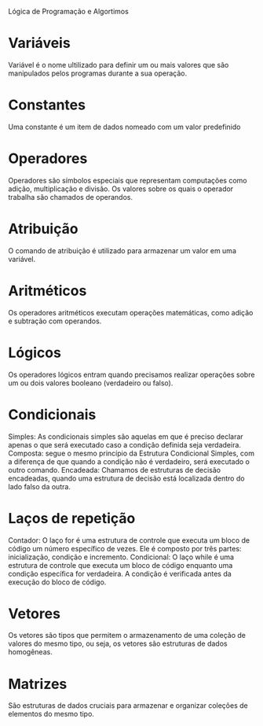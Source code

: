  Lógica de Programação e Algortimos

# Variáveis
Variável é o nome ultilizado para definir um ou mais valores que são manipulados pelos programas durante a sua operação.

# Constantes

Uma constante é um item de dados nomeado com um valor predefinido

# Operadores

Operadores são símbolos especiais que representam computações como adição, multiplicação e divisão. Os valores sobre os quais o operador trabalha são chamados de operandos.

# Atribuição

O comando de atribuição é utilizado para armazenar um valor em uma variável.

# Aritméticos

Os operadores aritméticos executam operações matemáticas, como adição e subtração com operandos.

# Lógicos

Os operadores lógicos entram quando precisamos realizar operações sobre um ou dois valores booleano (verdadeiro ou falso).

# Condicionais
  Simples: As condicionais simples são aquelas em que é preciso declarar apenas o que será executado caso a condição definida seja verdadeira.
  Composta: segue o mesmo princípio da Estrutura Condicional Simples, com a diferença de que quando a condição não é verdadeiro, será executado o outro comando.
  Encadeada: Chamamos de estruturas de decisão encadeadas, quando uma estrutura de decisão está localizada dentro do lado falso da outra.

  # Laços de repetição
  Contador: O laço for é uma estrutura de controle que executa um bloco de código um número específico de vezes. Ele é composto por três partes: inicialização, condição e incremento.
  Condicional: O laço while é uma estrutura de controle que executa um bloco de código enquanto uma condição específica for verdadeira. A condição é verificada antes da execução do bloco de código.

# Vetores

Os vetores são tipos que permitem o armazenamento de uma coleção de valores do mesmo tipo, ou seja, os vetores são estruturas de dados homogêneas.

# Matrizes

São estruturas de dados cruciais para armazenar e organizar coleções de elementos do mesmo tipo. 

